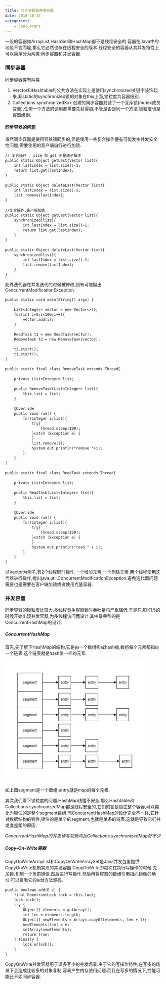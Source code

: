 ```yaml
---
title: 同步容器和并发容器
date: 2018-10-23
categories:
	- concurrent
---
```

一般的容器如ArrayList,HashSet和HashMap都不是线程安全的.容器在Java中的地位不言而喻,那么它必然也存在线程安全的版本.线程安全的容器从其并发特性上可以简单分为两类:同步容器和并发容器.
<!-- more -->
### 同步容器

同步容器类有两类

1. Verctor和Hashtable的公共方法在实现上是使用synchronized关键字装饰起来.非static的synchronized锁的对象在this上面,锁粒度为容器级别.
2. Collections.synchronizedXxx 创建的同步容器封装了一个互斥锁(mutex成员变量),任何一个方法的调用都需要先获得锁,不管是否是同一个方法.锁粒度也是容器级别.

#### 同步容器的问题

虽然同步容器是使用容器锁同步的,但是使用一些复合操作便有可能发生并发安全性问题.需要使用的客户端自行进行加锁.

```
// 复合操作 , size 和 get 不是原子操作
public static Object getLast(Vector list){
    int lastIndex = list.size()-1;
    return list.get(lastIndex);
}

public static Object deleteLast(Vector list){
    int lastIndex = list.size()-1;
    list.remove(lastIndex);
}

//复合操作,客户端加锁
public static Object getLast(Vector list){
    synchronized(list){
		int lastIndex = list.size()-1;
		return list.get(lastIndex);
	}
}

public static Object deleteLast(Vector list){
    synchronized(list){
		int lastIndex = list.size()-1;
		list.remove(lastIndex);
	}
}
```

此外迭代器在并发迭代的时候被修改,则有可能抛出ConcurrentModificationException 

```
public static void main(String[] args) {
		
	List<Integer> vector = new Vector<>();
	for(int i=0;i<100;i++){
		vector.add(i);
	}
	
	ReadTask t1 = new ReadTask(vector);
	RemoveTask t2 = new RemoveTask(vector);
	
	t2.start();
	t1.start();
}

public static final class RemoveTask extends Thread{

	private List<Integer> list;
	
	public RemoveTask(List<Integer> list){
		this.list = list;
	}
	
	@Override
	public void run() {
		for(Integer i:list){
			try{
				Thread.sleep(100);
			}catch (Exception e) {
			}
			list.remove(i);
			System.out.println("remove "+i);
		}
	}
}

public static final class ReadTask extends Thread{

	private List<Integer> list;
	
	public ReadTask(List<Integer> list){
		this.list = list;
	}
	
	@Override
	public void run() {
		for(Integer i:list){
			try{
				Thread.sleep(150);
			}catch (Exception e) {
			}
			System.out.println("read " + i);
		}
	}
}
```

以Vector为例子,有2个线程同时操作,一个增加元素,一个删除元素.两个线程使用迭代器进行操作,抛出java.util.ConcurrentModificationException.避免迭代器问题需要也是需要在客户端加锁或者使用克隆容器.

### 并发容器

同步容器的锁粒度比较大,多线程竞争容器锁时吞吐量将严重降低.于是在JDK1.5的时候开始出现并发容器,为多线程访问而设计.其中最典型的是ConcurrentHashMap的设计.

##### ConcurrentHashMap

首先,先了解下HashMap的结构,它是由一个数组构成hash桶,数组每个元素都指向一个链表.这个链表就是hash值一样的元素.

![image](synchronized_container_and_concurrent_container\concurrent_hash_map.jpg)

如上图segment是一个数组,entry就是map的每个元素.

其次我们看下锁粒度的问题.HashMap线程不安全,那么Hashtable和Collections.synchronizedMap都是线程安全的,它们的锁是锁住整个容器,可以类比为锁住的是整个segment数组.而ConcurrentHashMap的设计完全不一样,它针对数据结构的特性,锁住的是单个的segment,也就是单条的链表.这就是导致它们并发度差距的原因.

*ConcurrentHashMap的并发读写功能均比Collections.synchronizedMap好不少*

##### Copy-On-Write容器

CopyOnWriteArrayList和CopyOnWriteArraySet是Java并发包里提供CopyOnWrite机制实现的并发容器.CopyOnWrite即每次在执行写操作的时候,先加锁,复制一个当前镜像,然后进行写操作.然后再将容器的数组引用指向镜像的地址.可以看看它的add方法源码.

```
public boolean add(E e) {
    final ReentrantLock lock = this.lock;
    lock.lock();
    try {
        Object[] elements = getArray();
        int len = elements.length;
        Object[] newElements = Arrays.copyOf(elements, len + 1);
        newElements[len] = e;
        setArray(newElements);
        return true;
    } finally {
        lock.unlock();
    }
}
```

CopyOnWrite并发容器用于读多写少的并发场景.由于它的写操作特性,在写多的场景下会造成比较多的对象复制.容易产生内存使用问题.而且在写多的情况下,性能可能还不如同步容器.